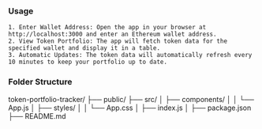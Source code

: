 ### Usage

    1. Enter Wallet Address: Open the app in your browser at http://localhost:3000 and enter an Ethereum wallet address.
    2. View Token Portfolio: The app will fetch token data for the specified wallet and display it in a table.
    3. Automatic Updates: The token data will automatically refresh every 10 minutes to keep your portfolio up to date.


### Folder Structure

token-portfolio-tracker/
├── public/
├── src/
│   ├── components/
│   │   └── App.js
│   ├── styles/
│   │   └── App.css
│   ├── index.js
│   ├── package.json
├── README.md
